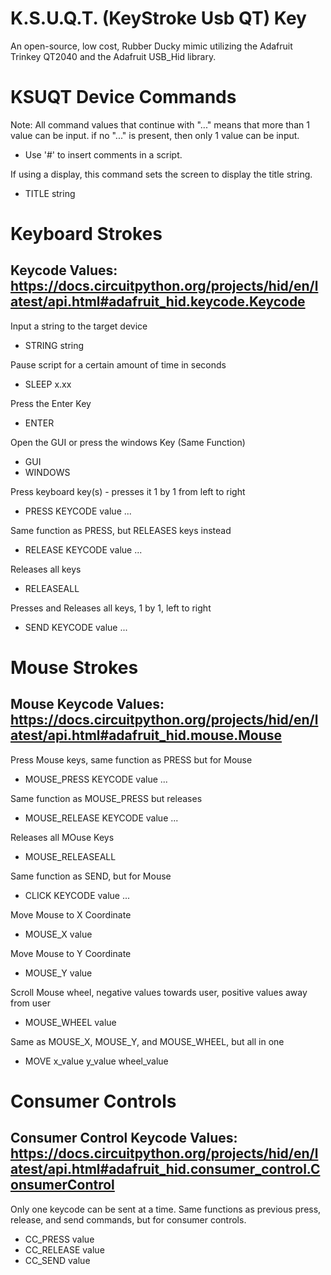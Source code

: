 # K.S.U.Q.T. (KeyStroke Usb QT) Key
An open-source, low cost, Rubber Ducky mimic utilizing the Adafruit Trinkey QT2040 and the Adafruit USB_Hid library.


# KSUQT Device Commands

Note: All command values that continue with "..." means that more than 1 value can be input. if no "..." is present, then only 1 value can be input.
- Use '#' to insert comments in a script.
  
If using a display, this command sets the screen to display the title string. 
- TITLE string 

# Keyboard Strokes
Keycode Values: https://docs.circuitpython.org/projects/hid/en/latest/api.html#adafruit_hid.keycode.Keycode
-------------------------------------------------
Input a string to the target device
- STRING string

Pause script for a certain amount of time in seconds
- SLEEP x.xx

Press the Enter Key
- ENTER

Open the GUI or press the windows Key (Same Function)
- GUI
- WINDOWS

Press keyboard key(s) - presses it 1 by 1 from left to right
- PRESS KEYCODE value ...

Same function as PRESS, but RELEASES keys instead
- RELEASE KEYCODE value ...

Releases all keys
- RELEASEALL

Presses and Releases all keys, 1 by 1, left to right
- SEND KEYCODE value ...

# Mouse Strokes
Mouse Keycode Values: https://docs.circuitpython.org/projects/hid/en/latest/api.html#adafruit_hid.mouse.Mouse
-------------------------------------------------

Press Mouse keys, same function as PRESS but for Mouse
- MOUSE_PRESS KEYCODE value ...

Same function as MOUSE_PRESS but releases
- MOUSE_RELEASE KEYCODE value ...

Releases all MOuse Keys
- MOUSE_RELEASEALL

Same function as SEND, but for Mouse
- CLICK KEYCODE value ...

Move Mouse to X Coordinate
- MOUSE_X value

Move Mouse to Y Coordinate
- MOUSE_Y value

Scroll Mouse wheel, negative values towards user, positive values away from user
- MOUSE_WHEEL value

Same as MOUSE_X, MOUSE_Y, and MOUSE_WHEEL, but all in one
- MOVE x_value y_value wheel_value


# Consumer Controls
Consumer Control Keycode Values: https://docs.circuitpython.org/projects/hid/en/latest/api.html#adafruit_hid.consumer_control.ConsumerControl
-------------------------------------------------

Only one keycode can be sent at a time. Same functions as previous press, release, and send commands, but for consumer controls.
- CC_PRESS value
- CC_RELEASE value
- CC_SEND value
